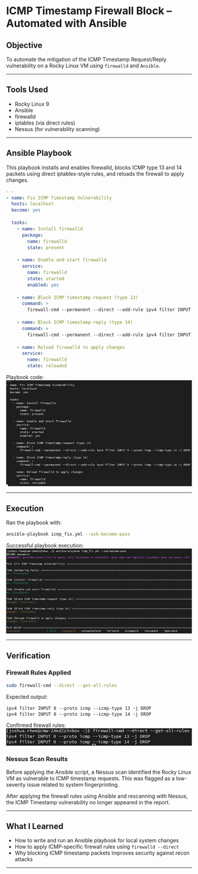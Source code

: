 # ICMP Timestamp Firewall Block – Automated with Ansible

## Objective

To automate the mitigation of the ICMP Timestamp Request/Reply vulnerability on a Rocky Linux VM using `firewalld` and `Ansible`. 

---

## Tools Used

- Rocky Linux 9  
- Ansible  
- firewalld  
- iptables (via direct rules)  
- Nessus (for vulnerability scanning)

---

## Ansible Playbook

This playbook installs and enables firewalld, blocks ICMP type 13 and 14 packets using direct iptables-style rules, and reloads the firewall to apply changes.

```yaml
---
- name: Fix ICMP Timestamp Vulnerability
  hosts: localhost
  become: yes

  tasks:
    - name: Install firewalld
      package:
        name: firewalld
        state: present

    - name: Enable and start firewalld
      service:
        name: firewalld
        state: started
        enabled: yes

    - name: Block ICMP timestamp-request (type 13)
      command: >
        firewall-cmd --permanent --direct --add-rule ipv4 filter INPUT 0 --proto icmp --icmp-type 13 -j DROP

    - name: Block ICMP timestamp-reply (type 14)
      command: >
        firewall-cmd --permanent --direct --add-rule ipv4 filter INPUT 0 --proto icmp --icmp-type 14 -j DROP

    - name: Reload firewalld to apply changes
      service:
        name: firewalld
        state: reloaded
```

Playbook code:  
![Playbook Code](../screenshots/system-hardening/icmp-ansible/playbook-code.png)

---

## Execution

Ran the playbook with:

```bash
ansible-playbook icmp_fix.yml --ask-become-pass
```

Successful playbook execution:  
![Ansible Run Success](../screenshots/system-hardening/icmp-ansible/ansible-run-success.png)

---

## Verification

### Firewall Rules Applied

```bash
sudo firewall-cmd --direct --get-all-rules
```

Expected output:

```
ipv4 filter INPUT 0 --proto icmp --icmp-type 13 -j DROP
ipv4 filter INPUT 0 --proto icmp --icmp-type 14 -j DROP
```

Confirmed firewall rules:  
![Firewall Rules Confirmed](../screenshots/system-hardening/icmp-ansible/firewall-rules-confirmed.png)

### Nessus Scan Results

Before applying the Ansible script, a Nessus scan identified the Rocky Linux VM as vulnerable to ICMP timestamp requests. This was flagged as a low-severity issue related to system fingerprinting.

After applying the firewall rules using Ansible and rescanning with Nessus, the ICMP Timestamp vulnerability no longer appeared in the report.

---

## What I Learned

- How to write and run an Ansible playbook for local system changes  
- How to apply ICMP-specific firewall rules using `firewalld --direct`   
- Why blocking ICMP timestamp packets improves security against recon attacks

---
